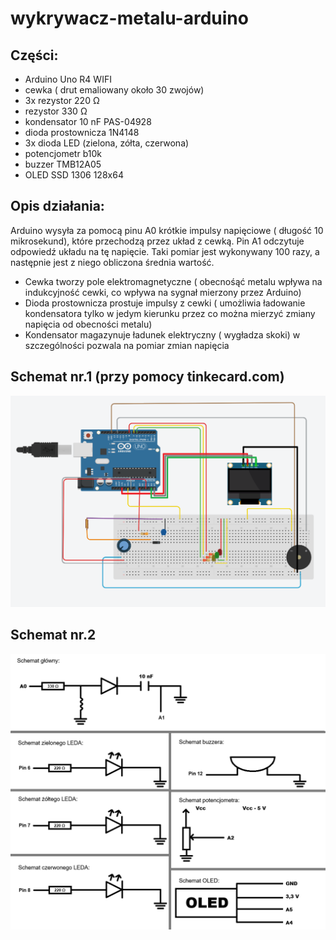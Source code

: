 # wykrywacz-metalu-arduino
## Części:
- Arduino Uno R4 WIFI
- cewka ( drut emaliowany około 30 zwojów)
- 3x rezystor 220 Ω
- rezystor 330 Ω
- kondensator 10 nF PAS-04928
- dioda prostownicza 1N4148
- 3x dioda LED (zielona, zółta, czerwona)
- potencjometr b10k
- buzzer TMB12A05
- OLED SSD 1306 128x64

## Opis działania:
Arduino wysyła za pomocą pinu A0 krótkie impulsy napięciowe ( długość 10 mikrosekund), które przechodzą przez układ z cewką.
Pin A1 odczytuje odpowiedź układu na tę napięcie. 
Taki pomiar jest wykonywany 100 razy, a następnie jest z niego obliczona średnia wartość.

- Cewka tworzy pole elektromagnetyczne ( obecnośąć metalu wpływa na indukcyjność cewki, co wpływa na sygnał mierzony przez Arduino)
- Dioda prostownicza prostuje impulsy z cewki ( umożliwia ładowanie kondensatora tylko w jedym kierunku przez co można mierzyć zmiany napięcia od obecności metalu)
- Kondensator magazynuje ładunek elektryczny ( wygładza skoki) w szczególności pozwala na pomiar zmian napięcia

## Schemat nr.1 (przy pomocy tinkecard.com)
![Schemat](ARDUINO_SZKIC.png)

## Schemat nr.2
![Schemat](schemat.png)
